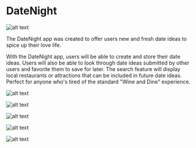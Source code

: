 # DateNight

![alt text](https://github.com/JustinMaure3/DateNight/blob/master/featuredimage.png)

The DateNight app was created to offer users new and fresh date ideas to spice up their love life.

With the DateNight app, users will be able to create and store their date ideas. Users will also be able to look through date ideas submitted by other users and favorite them to save for later. The search feature will display local restaurants or attractions that can be included in future date ideas. Perfect for anyone who's tired of the standard "Wine and Dine" experience. 

![alt text](https://github.com/JustinMaure3/DateNight/blob/master/App%20Screenshots/Login.png)

![alt text](https://github.com/JustinMaure3/DateNight/blob/master/App%20Screenshots/Popular%20dates.png)

![alt text](https://github.com/JustinMaure3/DateNight/blob/master/App%20Screenshots/Create%20Date.png)

![alt text](https://github.com/JustinMaure3/DateNight/blob/master/App%20Screenshots/My%20Dates.png)

![alt text](https://github.com/JustinMaure3/DateNight/blob/master/App%20Screenshots/DateNight%20App%20Icon.png)
